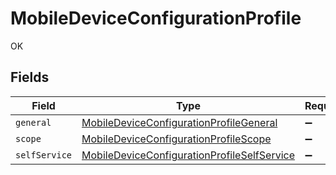 # MobileDeviceConfigurationProfile

OK


## Fields

| Field                                                                                                             | Type                                                                                                              | Required                                                                                                          | Description                                                                                                       |
| ----------------------------------------------------------------------------------------------------------------- | ----------------------------------------------------------------------------------------------------------------- | ----------------------------------------------------------------------------------------------------------------- | ----------------------------------------------------------------------------------------------------------------- |
| `general`                                                                                                         | [MobileDeviceConfigurationProfileGeneral](../../models/shared/mobiledeviceconfigurationprofilegeneral.md)         | :heavy_minus_sign:                                                                                                | N/A                                                                                                               |
| `scope`                                                                                                           | [MobileDeviceConfigurationProfileScope](../../models/shared/mobiledeviceconfigurationprofilescope.md)             | :heavy_minus_sign:                                                                                                | N/A                                                                                                               |
| `selfService`                                                                                                     | [MobileDeviceConfigurationProfileSelfService](../../models/shared/mobiledeviceconfigurationprofileselfservice.md) | :heavy_minus_sign:                                                                                                | N/A                                                                                                               |